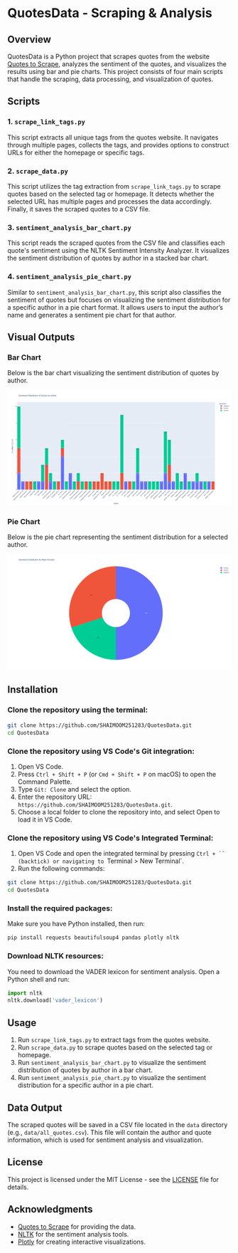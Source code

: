# QuotesData - Scraping & Analysis

## Overview

QuotesData is a Python project that scrapes quotes from the website [Quotes to Scrape](https://quotes.toscrape.com), analyzes the sentiment of the quotes, and visualizes the results using bar and pie charts. This project consists of four main scripts that handle the scraping, data processing, and visualization of quotes.

## Scripts

### 1. `scrape_link_tags.py`

This script extracts all unique tags from the quotes website. It navigates through multiple pages, collects the tags, and provides options to construct URLs for either the homepage or specific tags.

### 2. `scrape_data.py`

This script utilizes the tag extraction from `scrape_link_tags.py` to scrape quotes based on the selected tag or homepage. It detects whether the selected URL has multiple pages and processes the data accordingly. Finally, it saves the scraped quotes to a CSV file.

### 3. `sentiment_analysis_bar_chart.py`

This script reads the scraped quotes from the CSV file and classifies each quote's sentiment using the NLTK Sentiment Intensity Analyzer. It visualizes the sentiment distribution of quotes by author in a stacked bar chart.

### 4. `sentiment_analysis_pie_chart.py`

Similar to `sentiment_analysis_bar_chart.py`, this script also classifies the sentiment of quotes but focuses on visualizing the sentiment distribution for a specific author in a pie chart format. It allows users to input the author’s name and generates a sentiment pie chart for that author.

## Visual Outputs

### Bar Chart
Below is the bar chart visualizing the sentiment distribution of quotes by author.

![Bar Chart](https://github.com/SHAIMOOM251283/QuotesData-Scraping-Analysis/blob/main/bar_chart.png)

### Pie Chart
Below is the pie chart representing the sentiment distribution for a selected author.

![Pie Chart](https://github.com/SHAIMOOM251283/QuotesData-Scraping-Analysis/blob/main/pie_chart.png)

## Installation

### Clone the repository using the terminal:

```bash
git clone https://github.com/SHAIMOOM251283/QuotesData.git
cd QuotesData
```

### Clone the repository using VS Code's Git integration:

1. Open VS Code.
2. Press `Ctrl + Shift + P` (or `Cmd + Shift + P` on macOS) to open the Command Palette.
3. Type `Git: Clone` and select the option.
4. Enter the repository URL: `https://github.com/SHAIMOOM251283/QuotesData.git`.
5. Choose a local folder to clone the repository into, and select Open to load it in VS Code.

### Clone the repository using VS Code's Integrated Terminal:

1. Open VS Code and open the integrated terminal by pressing `Ctrl + `` (backtick) or navigating to `Terminal > New Terminal`.
2. Run the following commands:

```bash
git clone https://github.com/SHAIMOOM251283/QuotesData.git
cd QuotesData
```

### Install the required packages:

Make sure you have Python installed, then run:

```bash
pip install requests beautifulsoup4 pandas plotly nltk
```

### Download NLTK resources:

You need to download the VADER lexicon for sentiment analysis. Open a Python shell and run:

```python
import nltk
nltk.download('vader_lexicon')
```

## Usage

1. Run `scrape_link_tags.py` to extract tags from the quotes website.
2. Run `scrape_data.py` to scrape quotes based on the selected tag or homepage.
3. Run `sentiment_analysis_bar_chart.py` to visualize the sentiment distribution of quotes by author in a bar chart.
4. Run `sentiment_analysis_pie_chart.py` to visualize the sentiment distribution for a specific author in a pie chart.

## Data Output

The scraped quotes will be saved in a CSV file located in the `data` directory (e.g., `data/all_quotes.csv`). This file will contain the author and quote information, which is used for sentiment analysis and visualization.

## License

This project is licensed under the MIT License - see the [LICENSE](LICENSE) file for details.

## Acknowledgments

- [Quotes to Scrape](https://quotes.toscrape.com) for providing the data.
- [NLTK](https://www.nltk.org/) for the sentiment analysis tools.
- [Plotly](https://plotly.com/python/) for creating interactive visualizations.
```
